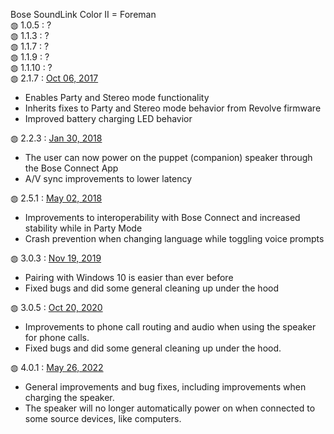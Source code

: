 Bose SoundLink Color II = Foreman<br>
&#9677; 1.0.5 : ?<br>
&#9677; 1.1.3 : ?<br>
&#9677; 1.1.7 : ?<br>
&#9677; 1.1.9 : ?<br>
&#9677; 1.1.10 : ?<br>
&#9677; 2.1.7 : <a href="https://community.bose.com/t5/Portable-Archive/Firmware-Release-2-1-7-SoundLink-Color-II-Bluetooth-speakers/m-p/78633">Oct 06, 2017</a></br>
<ul>
  <li>Enables Party and Stereo mode functionality</li>
  <li>Inherits fixes to Party and Stereo mode behavior from Revolve firmware</li>
  <li>Improved battery charging LED behavior</li>
</ul>
&#9677; 2.2.3 : <a href="https://community.bose.com/t5/Portable-Archive/New-firmware-available-for-the-on-the-go-Bluetooth-Speakers/m-p/108096">Jan 30, 2018</a></br>
<ul>
  <li>The user can now power on the puppet (companion) speaker through the Bose Connect App</li>
  <li>A/V sync improvements to lower latency</li>
</ul>
&#9677; 2.5.1 : <a href="https://community.bose.com/t5/Portable-Archive/New-firmware-release-for-SoundLink-speakers-and-SoundWear/td-p/124184">May 02, 2018</a></br>
<ul>
  <li>Improvements to interoperability with Bose Connect and increased stability while in Party Mode</li>
  <li>Crash prevention when changing language while toggling voice prompts</li>
</ul>
&#9677; 3.0.3 : <a href="https://community.bose.com/t5/Portable/SoundLink-Color-II-and-Micro-Firmware-Update-3-0-3-November-19th/m-p/252484">Nov 19, 2019</a><br>
<ul>
  <li>Pairing with Windows 10 is easier than ever before</li>
  <li>Fixed bugs and did some general cleaning up under the hood</li>
</ul>
&#9677; 3.0.5 : <a href="https://community.bose.com/t5/Portable/SoundLink-Color-II-Firmware-update-3-0-5-October-20th-2020/m-p/557286">Oct 20, 2020</a><br>
<ul>
  <li>Improvements to phone call routing and audio when using the speaker for phone calls.</li>
  <li>Fixed bugs and did some general cleaning up under the hood.</li>
</ul>
&#9677; 4.0.1 : <a href="https://www.boselatam.com/en_ar/support/articles/HC2300/productCodes/soundlink_color_ii/article.html">May 26, 2022</a><br>
<ul>
  <li>General improvements and bug fixes, including improvements when charging the speaker.</li>
  <li>The speaker will no longer automatically power on when connected to some source devices, like computers.</li>
</ul>
